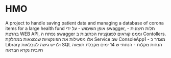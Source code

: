 # HMO
A project to handle saving patient data and managing a database of corona items for a large health fund
אופן השימוש - על ידי swagger, תלות חיצונית - בהרצת WEB API, נפתח ה swagger וממנו קוראים לפונקציות הכתובות ב Contollers. 
אלו מפעילות את הפונקציות שנמצאות במחלקת Service שב ConsoleApp1 - מוגדר כ Library ולו יש גישה לטבלאות SQL
הנחות מקלות - הנחתי ש 14 ימים מקבלת תוצאה חיובית נקרא הבראה
